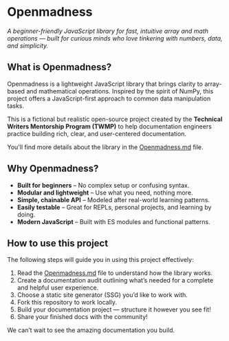 # Openmadness

*A beginner-friendly JavaScript library for fast, intuitive array and math operations — built for curious minds who love tinkering with numbers, data, and simplicity.*

## What is Openmadness?

Openmadness is a lightweight JavaScript library that brings clarity to array-based and mathematical operations. Inspired by the spirit of NumPy, this project offers a JavaScript-first approach to common data manipulation tasks.

This is a fictional but realistic open-source project created by the **Technical Writers Mentorship Program (TWMP)** to help documentation engineers practice building rich, clear, and user-centered documentation.

You'll find more details about the library in the [Openmadness.md](https://github.com/Technical-writing-mentorship-program/Openmadness/blob/main/Openmadnness.md) file.

## Why Openmadness?

- **Built for beginners** – No complex setup or confusing syntax.
- **Modular and lightweight** – Use what you need, nothing more.
- **Simple, chainable API** – Modeled after real-world learning patterns.
- **Easily testable** – Great for REPLs, personal projects, and learning by doing.
- **Modern JavaScript** – Built with ES modules and functional patterns.

## How to use this project

The following steps will guide you in using this project effectively:

1. Read the [Openmadness.md](https://github.com/Technical-writing-mentorship-program/Openmadness/blob/main/Openmadnness.md) file to understand how the library works.
2. Create a documentation audit outlining what’s needed for a complete and helpful user experience.
3. Choose a static site generator (SSG) you’d like to work with.
4. Fork this repository to work locally.
5. Build your documentation project — structure it however you see fit!
6. Share your finished docs with the community!

We can’t wait to see the amazing documentation you build.

